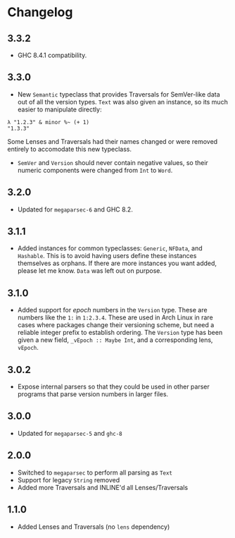 Changelog
=========

3.3.2
------
- GHC 8.4.1 compatibility.

3.3.0
------
- New `Semantic` typeclass that provides Traversals for SemVer-like data out
  of all the version types. `Text` was also given an instance, so its much
  easier to manipulate directly:

```
λ "1.2.3" & minor %~ (+ 1)
"1.3.3"
```

Some Lenses and Traversals had their names changed or were removed entirely
to accomodate this new typeclass.

- `SemVer` and `Version` should never contain negative values, so their numeric
  components were changed from `Int` to `Word`.

3.2.0
-----
- Updated for `megaparsec-6` and GHC 8.2.

3.1.1
-----
- Added instances for common typeclasses: `Generic`, `NFData`, and
  `Hashable`. This is to avoid having users define these instances themselves
  as orphans. If there are more instances you want added, please let me know.
  `Data` was left out on purpose.

3.1.0
-----
- Added support for *epoch* numbers in the `Version` type. These are numbers
  like the `1:` in `1:2.3.4`. These are used in Arch Linux in rare cases where
  packages change their versioning scheme, but need a reliable integer prefix
  to establish ordering. The `Version` type has been given a new field,
  `_vEpoch :: Maybe Int`, and a corresponding lens, `vEpoch`.

3.0.2
-----
- Expose internal parsers so that they could be used in other parser programs
  that parse version numbers in larger files.

3.0.0
-----
- Updated for `megaparsec-5` and `ghc-8`

2.0.0
-----
- Switched to `megaparsec` to perform all parsing as `Text`
- Support for legacy `String` removed
- Added more Traversals and INLINE'd all Lenses/Traversals

1.1.0
-----
- Added Lenses and Traversals (no `lens` dependency)
